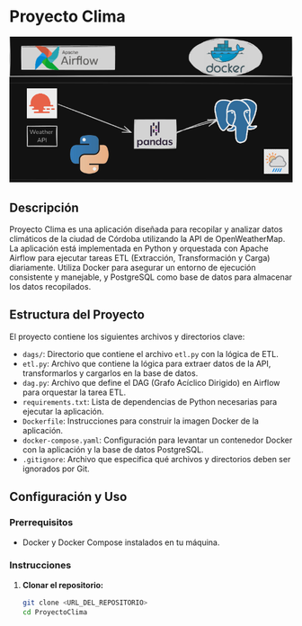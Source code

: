 # Proyecto Clima
![](https://github.com/Federicoleyria/dataproyect/blob/main/images/flojo-trabajo.PNG)
## Descripción
Proyecto Clima es una aplicación diseñada para recopilar y analizar datos climáticos de la ciudad de Córdoba utilizando la API de OpenWeatherMap. La aplicación está implementada en Python y orquestada con Apache Airflow para ejecutar tareas ETL (Extracción, Transformación y Carga) diariamente. Utiliza Docker para asegurar un entorno de ejecución consistente y manejable, y PostgreSQL como base de datos para almacenar los datos recopilados.

## Estructura del Proyecto
El proyecto contiene los siguientes archivos y directorios clave:

- `dags/`: Directorio que contiene el archivo `etl.py` con la lógica de ETL.
- `etl.py`: Archivo que contiene la lógica para extraer datos de la API, transformarlos y cargarlos en la base de datos.
- `dag.py`: Archivo que define el DAG (Grafo Acíclico Dirigido) en Airflow para orquestar la tarea ETL.
- `requirements.txt`: Lista de dependencias de Python necesarias para ejecutar la aplicación.
- `Dockerfile`: Instrucciones para construir la imagen Docker de la aplicación.
- `docker-compose.yaml`: Configuración para levantar un contenedor Docker con la aplicación y la base de datos PostgreSQL.
- `.gitignore`: Archivo que especifica qué archivos y directorios deben ser ignorados por Git.

## Configuración y Uso

### Prerrequisitos
- Docker y Docker Compose instalados en tu máquina.

### Instrucciones

1. **Clonar el repositorio:**
   ```bash
   git clone <URL_DEL_REPOSITORIO>
   cd ProyectoClima
